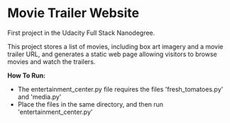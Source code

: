 # Movie Trailer Website

First project in the Udacity Full Stack Nanodegree.

This project stores a list of movies, including box art imagery and a movie trailer URL, and generates a static web page allowing visitors to browse movies and watch the trailers.


**How To Run:**
- The entertainment_center.py file requires the files 'fresh_tomatoes.py' and 'media.py'
- Place the files in the same directory, and then run 'entertainment_center.py'